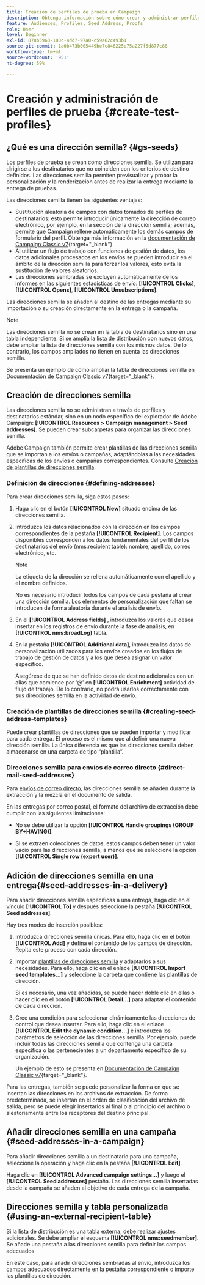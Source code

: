 ```yaml
---
title: Creación de perfiles de prueba en Campaign
description: Obtenga información sobre cómo crear y administrar perfiles de prueba en Adobe Campaign
feature: Audiences, Profiles, Seed Address, Proofs
role: User
level: Beginner
exl-id: 878b5963-100c-4dd7-97a0-c59a62c493b1
source-git-commit: 1a0b473b005449be7c846225e75a227f6d877c88
workflow-type: tm+mt
source-wordcount: '951'
ht-degree: 59%

---
```


# Creación y administración de perfiles de prueba {#create-test-profiles}

## ¿Qué es una dirección semilla? {#gs-seeds}

Los perfiles de prueba se crean como direcciones semilla. Se utilizan para dirigirse a los destinatarios que no coinciden con los criterios de destino definidos. Las direcciones semilla permiten previsualizar y probar la personalización y la renderización antes de realizar la entrega mediante la entrega de pruebas.

Las direcciones semilla tienen las siguientes ventajas:

* Sustitución aleatoria de campos con datos tomados de perfiles de destinatarios: esto permite introducir únicamente la dirección de correo electrónico, por ejemplo, en la sección de la dirección semilla; además, permite que Campaign rellene automáticamente los demás campos de formulario del perfil. Obtenga más información en la [documentación de Campaign Classic v7](https://experienceleague.adobe.com/docs/campaign-classic/using/sending-messages/using-seed-addresses/use-case--selecting-seed-addresses-on-criteria.html?lang=en){target="_blank"}.
* Al utilizar un flujo de trabajo con funciones de gestión de datos, los datos adicionales procesados en los envíos se pueden introducir en el ámbito de la dirección semilla para forzar los valores, esto evita la sustitución de valores aleatorios.
* Las direcciones sembradas se excluyen automáticamente de los informes en las siguientes estadísticas de envío: **[!UICONTROL Clicks]**, **[!UICONTROL Opens]**, **[!UICONTROL Unsubscriptions]**.

Las direcciones semilla se añaden al destino de las entregas mediante su importación o su creación directamente en la entrega o la campaña.

>[!NOTE]
>
>Las direcciones semilla no se crean en la tabla de destinatarios sino en una tabla independiente. Si se amplía la lista de distribución con nuevos datos, debe ampliar la lista de direcciones semilla con los mismos datos. De lo contrario, los campos ampliados no tienen en cuenta las direcciones semilla.
>
>Se presenta un ejemplo de cómo ampliar la tabla de direcciones semilla en [Documentación de Campaign Classic v7](https://experienceleague.adobe.com/docs/campaign-classic/using/sending-messages/using-seed-addresses/use-case--selecting-seed-addresses-on-criteria.html){target="_blank"}.



## Creación de direcciones semilla

Las direcciones semilla no se administran a través de perfiles y destinatarios estándar, sino en un nodo específico del explorador de Adobe Campaign: **[!UICONTROL Resources > Campaign management > Seed addresses]**. Se pueden crear subcarpetas para organizar las direcciones semilla.

Adobe Campaign también permite crear plantillas de las direcciones semilla que se importan a los envíos o campañas, adaptándolas a las necesidades específicas de los envíos o campañas correspondientes. Consulte [Creación de plantillas de direcciones semilla](#creating-seed-address-templates).

### Definición de direcciones {#defining-addresses}

Para crear direcciones semilla, siga estos pasos:

1. Haga clic en el botón **[!UICONTROL New]** situado encima de las direcciones semilla.
1. Introduzca los datos relacionados con la dirección en los campos correspondientes de la pestaña **[!UICONTROL Recipient]**. Los campos disponibles corresponden a los datos fundamentales del perfil de los destinatarios del envío (nms:recipient table): nombre, apellido, correo electrónico, etc.

   >[!NOTE]
   >
   >La etiqueta de la dirección se rellena automáticamente con el apellido y el nombre definidos.
   >
   >No es necesario introducir todos los campos de cada pestaña al crear una dirección semilla. Los elementos de personalización que faltan se introducen de forma aleatoria durante el análisis de envío.

1. En el **[!UICONTROL Address fields]** , introduzca los valores que desea insertar en los registros de envío durante la fase de análisis, en **[!UICONTROL nms:broadLog]** tabla.

1. En la pestaña **[!UICONTROL Additional data]**, introduzca los datos de personalización utilizados para los envíos creados en los flujos de trabajo de gestión de datos y a los que desea asignar un valor específico.

   Asegúrese de que se han definido datos de destino adicionales con un alias que comience por &#39;@&#39; en **[!UICONTROL Enrichment]** actividad de flujo de trabajo. De lo contrario, no podrá usarlos correctamente con sus direcciones semilla en la actividad de envío.

### Creación de plantillas de direcciones semilla {#creating-seed-address-templates}

Puede crear plantillas de direcciones que se pueden importar y modificar para cada entrega. El proceso es el mismo que al definir una nueva dirección semilla. La única diferencia es que las direcciones semilla deben almacenarse en una carpeta de tipo “plantilla”.

### Direcciones semilla para envíos de correo directo {#direct-mail-seed-addresses}

Para [envíos de correo directo](../send/direct-mail.md), las direcciones semilla se añaden durante la extracción y la mezcla en el documento de salida.

En las entregas por correo postal, el formato del archivo de extracción debe cumplir con las siguientes limitaciones:

* No se debe utilizar la opción **[!UICONTROL Handle groupings (GROUP BY+HAVING)]**.

* Si se extraen colecciones de datos, estos campos deben tener un valor vacío para las direcciones semilla, a menos que se seleccione la opción **[!UICONTROL Single row (expert user)]**.

## Adición de direcciones semilla en una entrega{#seed-addresses-in-a-delivery}

Para añadir direcciones semilla específicas a una entrega, haga clic en el vínculo **[!UICONTROL To]** y después seleccione la pestaña **[!UICONTROL Seed addresses]**.

Hay tres modos de inserción posibles:

1. Introduzca direcciones semilla únicas.  Para ello, haga clic en el botón **[!UICONTROL Add]** y defina el contenido de los campos de dirección. Repita este proceso con cada dirección.

1. Importar [plantillas de direcciones semilla](#creating-seed-address-template) y adaptarlos a sus necesidades. Para ello, haga clic en el enlace **[!UICONTROL Import seed templates...]** y seleccione la carpeta que contiene las plantillas de dirección.

   Si es necesario, una vez añadidas, se puede hacer doble clic en ellas o hacer clic en el botón **[!UICONTROL Detail...]** para adaptar el contenido de cada dirección.

1. Cree una condición para seleccionar dinámicamente las direcciones de control que desea insertar. Para ello, haga clic en el enlace **[!UICONTROL Edit the dynamic condition...]** e introduzca los parámetros de selección de las direcciones semilla. Por ejemplo, puede incluir todas las direcciones semilla que contenga una carpeta específica o las pertenecientes a un departamento específico de su organización.

   Un ejemplo de esto se presenta en [Documentación de Campaign Classic v7](https://experienceleague.adobe.com/docs/campaign-classic/using/sending-messages/using-seed-addresses/use-case--selecting-seed-addresses-on-criteria.html){target="_blank"}.

Para las entregas, también se puede personalizar la forma en que se insertan las direcciones en los archivos de extracción. De forma predeterminada, se insertan en el orden de clasificación del archivo de salida, pero se puede elegir insertarlos al final o al principio del archivo o aleatoriamente entre los receptores del destino principal.

## Añadir direcciones semilla en una campaña {#seed-addresses-in-a-campaign}

Para añadir direcciones semilla a un destinatario para una campaña, seleccione la operación y haga clic en la pestaña **[!UICONTROL Edit]**.

Haga clic en **[!UICONTROL Advanced campaign settings...]** y luego el **[!UICONTROL Seed addresses]** pestaña. Las direcciones semilla insertadas desde la campaña se añaden al objetivo de cada entrega de la campaña.

## Direcciones semilla y tabla personalizada {#using-an-external-recipient-table}

Si la lista de distribución es una tabla externa, debe realizar ajustes adicionales. Se debe ampliar el esquema **[!UICONTROL nms:seedmember]**. Se añade una pestaña a las direcciones semilla para definir los campos adecuados

En este caso, para añadir direcciones sembradas al envío, introduzca los campos adecuados directamente en la pestaña correspondiente o importe las plantillas de dirección.

<!--The **nms:seedMember** schema extension is [this section](../../configuration/using/seed-addresses.md).-->
